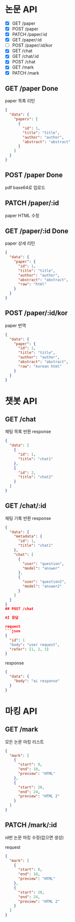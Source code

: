 # 논문 API
- [x] GET /paper
- [x] POST /paper
- [x] PATCH /paper/:id
- [x] GET /paper/:id
- [ ] POST /paper/:id/kor
- [x] GET /chat
- [x] GET /chat/:id
- [x] POST /chat
- [x] GET /mark
- [x] PATCH /mark
## GET /paper Done

paper 목록 리턴

```json
{
  "data": {
    "papers": [
      {
        "id": 1,
        "title": "title",
        "author": "author",
        "abstract": "abstract"
      }
    ]
  }
}
```

## POST /paper Done

pdf base64로 업로드

## PATCH /paper/:id
paper HTML 수정

## GET /paper/:id Done

paper 상세 리턴

```json
{
  "data": {
    "paper": {
      "id": 1,
      "title": "title",
      "author": "author",
      "abstract": "abstract",
      "raw": "html"
    }
  }
}
```

## POST /paper/:id/kor

paper 번역

```json
{
  "data": {
    "paper": {
      "id": 1,
      "title": "title",
      "author": "author",
      "abstract": "abstract",
      "raw": "korean html"
    }
  }
}
```
# 챗봇 API
## GET /chat

채팅 목록 반환
response
```json
{
  "data": [
    {
      "id": 1,
      "title": "chat1"
    },
    {
      "id": 2,
      "title": "chat2"
    }
  ]
}
```

## GET /chat/:id

채팅 기록 반환
response
```json
{
  "data": {
    "metadata": {
      "id": 1,
      "title": "chat1"
    },
    "chat": [
      {
        "user": "question",
        "model": "answer"
      },
      {
        "user": "question2",
        "model": "answer2"
      }
    ]
  }
}
## POST /chat

AI 응답

request
```json
{
  "id": 1
  "body": "user request",
  "refer": [1, 2, 3]
}
```

response
```json
{
  "data": {
    "body": "ai response"
  }
}
```

# 마킹 API

## GET /mark

모든 논문 마킹 리스트

```json
{
  "mark": [
    {
      "start": 0,
      "end": 10,
      "preview": "HTML"
    },
    {
      "start": 20,
      "end": 24,
      "preview": "HTML 2"
    }
  ]
}
```

## PATCH /mark/:id

id번 논문 마킹 수정(없으면 생성)

request
```json
{
  "mark": [
    {
      "start": 0,
      "end": 10,
      "preview": "HTML"
    },
    {
      "start": 20,
      "end": 24,
      "preview": "HTML 2"
    }
  ]
}
```

